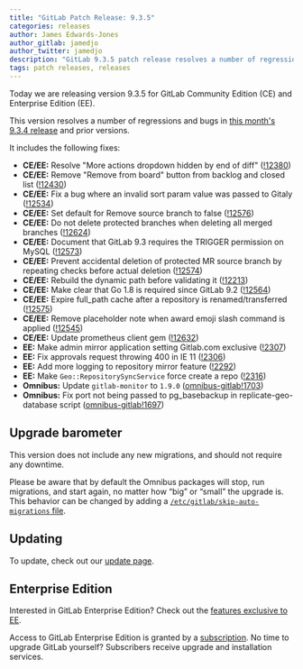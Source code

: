 ```yaml
---
title: "GitLab Patch Release: 9.3.5"
categories: releases
author: James Edwards-Jones
author_gitlab: jamedjo
author_twitter: jamedjo
description: "GitLab 9.3.5 patch release resolves a number of regressions and bugs in 9.3.4"
tags: patch releases, releases
---
```


Today we are releasing version 9.3.5 for GitLab Community Edition (CE) and Enterprise Edition (EE).

This version resolves a number of regressions and bugs in
[this month's 9.3.4 release](/releases/2017/07/04/gitlab-9-dot-3-dot-4-released/) and
prior versions.

It includes the following fixes:

- **CE/EE:** Resolve "More actions dropdown hidden by end of diff" ([!12380])
- **CE/EE:** Remove "Remove from board" button from backlog and closed list ([!12430])
- **CE/EE:** Fix a bug where an invalid sort param value was passed to Gitaly ([!12534])
- **CE/EE:** Set default for Remove source branch to false ([!12576])
- **CE/EE:** Do not delete protected branches when deleting all merged branches ([!12624])
- **CE/EE:** Document that GitLab 9.3 requires the TRIGGER permission on MySQL ([!12573])
- **CE/EE:** Prevent accidental deletion of protected MR source branch by repeating checks before actual deletion ([!12574])
- **CE/EE:** Rebuild the dynamic path before validating it ([!12213])
- **CE/EE:** Make clear that Go 1.8 is required since GitLab 9.2 ([!12564])
- **CE/EE:** Expire full_path cache after a repository is renamed/transferred ([!12575])
- **CE/EE:** Remove placeholder note when award emoji slash command is applied ([!12545])
- **CE/EE:** Update prometheus client gem ([!12632])
- **EE:** Make admin mirror application setting Gitlab.com exclusive ([!2307])
- **EE:** Fix approvals request throwing 400 in IE 11 ([!2306])
- **EE:** Add more logging to repository mirror feature ([!2292])
- **EE:** Make `Geo::RepositorySyncService` force create a repo ([!2316])
- **Omnibus:** Update `gitlab-monitor` to `1.9.0` ([omnibus-gitlab!1703])
- **Omnibus:** Fix port not being passed to pg_basebackup in replicate-geo-database script ([omnibus-gitlab!1697])

[!12213]: https://gitlab.com/gitlab-org/gitlab-ce/merge_requests/12213
[!12380]: https://gitlab.com/gitlab-org/gitlab-ce/merge_requests/12380
[!12430]: https://gitlab.com/gitlab-org/gitlab-ce/merge_requests/12430
[!12475]: https://gitlab.com/gitlab-org/gitlab-ce/merge_requests/12475
[!12534]: https://gitlab.com/gitlab-org/gitlab-ce/merge_requests/12534
[!12545]: https://gitlab.com/gitlab-org/gitlab-ce/merge_requests/12545
[!12564]: https://gitlab.com/gitlab-org/gitlab-ce/merge_requests/12564
[!12573]: https://gitlab.com/gitlab-org/gitlab-ce/merge_requests/12573
[!12574]: https://gitlab.com/gitlab-org/gitlab-ce/merge_requests/12574
[!12575]: https://gitlab.com/gitlab-org/gitlab-ce/merge_requests/12575
[!12576]: https://gitlab.com/gitlab-org/gitlab-ce/merge_requests/12576
[!12624]: https://gitlab.com/gitlab-org/gitlab-ce/merge_requests/12624
[!12632]: https://gitlab.com/gitlab-org/gitlab-ce/merge_requests/12632
[!2292]: https://gitlab.com/gitlab-org/gitlab-ee/merge_requests/2292
[!2306]: https://gitlab.com/gitlab-org/gitlab-ee/merge_requests/2306
[!2307]: https://gitlab.com/gitlab-org/gitlab-ee/merge_requests/2307
[!2316]: https://gitlab.com/gitlab-org/gitlab-ee/merge_requests/2316
[omnibus-gitlab!1697]: https://gitlab.com/gitlab-org/omnibus-gitlab/merge_requests/1697
[omnibus-gitlab!1703]: https://gitlab.com/gitlab-org/omnibus-gitlab/merge_requests/1703

## Upgrade barometer

This version does not include any new migrations, and should not require any
downtime.

Please be aware that by default the Omnibus packages will stop, run migrations,
and start again, no matter how “big” or “small” the upgrade is. This behavior
can be changed by adding a [`/etc/gitlab/skip-auto-migrations`
file](http://doc.gitlab.com/omnibus/update/README.html).

## Updating

To update, check out our [update page](/update/).

## Enterprise Edition

Interested in GitLab Enterprise Edition? Check out the [features exclusive to
EE](/pricing/).

Access to GitLab Enterprise Edition is granted by a [subscription](/stages-devops-lifecycle/).
No time to upgrade GitLab yourself? Subscribers receive upgrade and installation
services.
